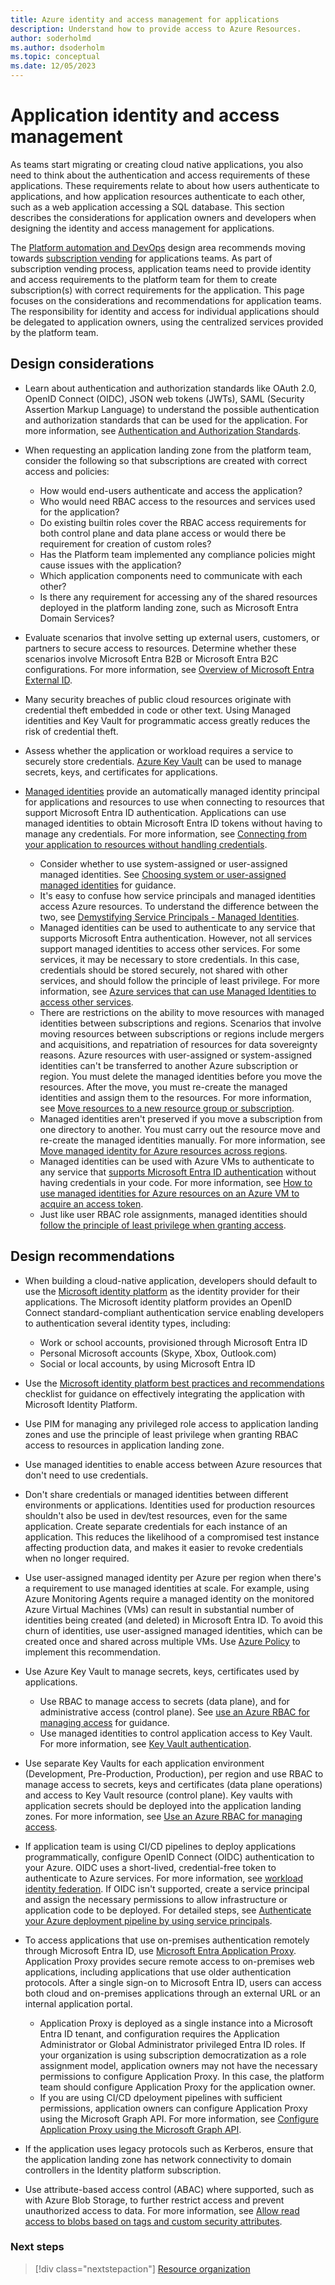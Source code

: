 ```yaml
---
title: Azure identity and access management for applications
description: Understand how to provide access to Azure Resources.
author: soderholmd
ms.author: dsoderholm 
ms.topic: conceptual
ms.date: 12/05/2023
---
```


# Application identity and access management

As teams start migrating or creating cloud native applications, you also need to think about the authentication and access requirements of these applications. These requirements relate to about how users authenticate to applications, and how application resources authenticate to each other, such as a web application accessing a SQL database. This section describes the considerations for application owners and developers when designing the identity and access management for applications.

The [Platform automation and DevOps](/azure/cloud-adoption-framework/ready/landing-zone/design-area/platform-automation-devops) design area recommends moving towards [subscription vending](/azure/cloud-adoption-framework/ready/landing-zone/design-area/subscription-vending) for applications teams. As part of subscription vending process, application teams need to provide identity and access requirements to the platform team for them to create subscription(s) with correct requirements for the application. This page focuses on the considerations and recommendations for application teams. The responsibility for identity and access for individual applications should be delegated to application owners, using the centralized services provided by the platform team.

## Design considerations

- Learn about authentication and authorization standards like OAuth 2.0, OpenID Connect (OIDC), JSON web tokens (JWTs), SAML (Security Assertion Markup Language) to understand the possible authentication and authorization standards that can be used for the application. For more information, see [Authentication and Authorization Standards](/entra/fundamentals/introduction-identity-access-management#authentication-and-authorization-standards).

- When requesting an application landing zone from the platform team, consider the following so that subscriptions are created with correct access and policies:

  - How would end-users authenticate and access the application?
  - Who would need RBAC access to the resources and services used for the application?
  - Do existing builtin roles cover the RBAC access requirements for both control plane and data plane access or would there be requirement for creation of custom roles?
  - Has the Platform team implemented any compliance policies might cause issues with the application?
  - Which application components need to communicate with each other?
  - Is there any requirement for accessing any of the shared resources deployed in the platform landing zone, such as Microsoft Entra Domain Services?

- Evaluate scenarios that involve setting up external users, customers, or partners to secure access to resources. Determine whether these scenarios involve Microsoft Entra B2B or Microsoft Entra B2C configurations. For more information, see [Overview of Microsoft Entra External ID](/azure/active-directory/external-identities/external-identities-overview).

- Many security breaches of public cloud resources originate with credential theft embedded in code or other text. Using Managed identities and Key Vault for programmatic access greatly reduces the risk of credential theft.

- Assess whether the application or workload requires a service to securely store credentials. [Azure Key Vault](/azure/key-vault/general/overview) can be used to manage secrets, keys, and certificates for applications.

- [Managed identities](/azure/active-directory/managed-identities-azure-resources/overview) provide an automatically managed identity principal for applications and resources to use when connecting to resources that support Microsoft Entra ID authentication. Applications can use managed identities to obtain Microsoft Entra ID tokens without having to manage any credentials. For more information, see [Connecting from your application to resources without handling credentials](/entra/identity/managed-identities-azure-resources/overview-for-developers).

  - Consider whether to use system-assigned or user-assigned managed identities. See [Choosing system or user-assigned managed identities](/azure/active-directory/managed-identities-azure-resources/managed-identity-best-practice-recommendations#choosing-system-or-user-assigned-managed-identities) for guidance.
  - It's easy to confuse how service principals and managed identities access Azure resources. To understand the difference between the two, see [Demystifying Service Principals - Managed Identities](https://devblogs.microsoft.com/devops/demystifying-service-principals-managed-identities/).  
  - Managed identities can be used to authenticate to any service that supports Microsoft Entra authentication. However, not all services support managed identities to access other services. For some services, it may be necessary to store credentials. In this case, credentials should be stored securely, not shared with other services, and should follow the principle of least privilege. For more information, see [Azure services that can use Managed Identities to access other services](/azure/active-directory/managed-identities-azure-resources/managed-identities-status).
  - There are restrictions on the ability to move resources with managed identities between subscriptions and regions. Scenarios that involve moving resources between subscriptions or regions include mergers and acquisitions, and repatriation of resources for data sovereignty reasons. Azure resources with user-assigned or system-assigned identities can't be transferred to another Azure subscription or region. You must delete the managed identities before you move the resources. After the move, you must re-create the managed identities and assign them to the resources. For more information, see [Move resources to a new resource group or subscription](/azure/azure-resource-manager/management/move-resource-group-and-subscription).
  - Managed identities aren't preserved if you move a subscription from one directory to another. You must carry out the resource move and re-create the managed identities manually. For more information, see [Move managed identity for Azure resources across regions](/entra/identity/managed-identities-azure-resources/how-to-managed-identity-regional-move).
  - Managed identities can be used with Azure VMs to authenticate to any service that [supports Microsoft Entra ID authentication](/azure/active-directory/managed-identities-azure-resources/services-id-authentication-support) without having credentials in your code. For more information, see [How to use managed identities for Azure resources on an Azure VM to acquire an access token](/azure/active-directory/managed-identities-azure-resources/how-to-use-vm-token).  
  - Just like user RBAC role assignments, managed identities should [follow the principle of least privilege when granting access]( /entra/identity/managed-identities-azure-resources/managed-identity-best-practice-recommendations#follow-the-principle-of-least-privilege-when-granting-access).

## Design recommendations

- When building a cloud-native application, developers should default to use the [Microsoft identity platform](/entra/identity-platform/v2-overview) as the identity provider for their applications. The Microsoft identity platform provides an OpenID Connect standard-compliant authentication service enabling developers to authentication several identity types, including:

  - Work or school accounts, provisioned through Microsoft Entra ID
  - Personal Microsoft accounts (Skype, Xbox, Outlook.com)
  - Social or local accounts, by using Microsoft Entra ID

- Use the [Microsoft identity platform best practices and recommendations](/entra/identity-platform/identity-platform-integration-checklist) checklist for guidance on effectively integrating the application with Microsoft Identity Platform.

- Use PIM for managing any privileged role access to application landing zones and use the principle of least privilege when granting RBAC access to resources in application landing zone.

- Use managed identities to enable access between Azure resources that don't need to use credentials.

- Don't share credentials or managed identities between different environments or applications. Identities used for production resources shouldn't also be used in dev/test resources, even for the same application. Create separate credentials for each instance of an application. This reduces the likelihood of a compromised test instance affecting production data, and makes it easier to revoke credentials when no longer required.

- Use user-assigned managed identity per Azure per region when there's a requirement to use managed identities at scale. For example, using Azure Monitoring Agents require a managed identity on the monitored Azure Virtual Machines (VMs) can result in substantial number of identities being created (and deleted) in Microsoft Entra ID. To avoid this churn of identities, use user-assigned managed identities, which can be created once and shared across multiple VMs. Use [Azure Policy](/entra/identity/managed-identities-azure-resources/how-to-assign-managed-identity-via-azure-policy) to implement this recommendation.

- Use Azure Key Vault to manage secrets, keys, certificates used by applications.
  - Use RBAC to manage access to secrets (data plane), and for administrative access (control plane). See [use an Azure RBAC for managing access](/azure/key-vault/general/rbac-guide) for guidance.
  - Use managed identities to control application access to Key Vault. For more information, see [Key Vault authentication](/azure/key-vault/general/authentication).

- Use separate Key Vaults for each application environment (Development, Pre-Production, Production), per region and use RBAC to manage access to secrets, keys and certificates (data plane operations) and access to Key Vault resource (control plane). Key vaults with application secrets should be deployed into the application landing zones. For more information, see [Use an Azure RBAC for managing access](/azure/key-vault/general/rbac-guide).

- If application team is using CI/CD pipelines to deploy applications programmatically, configure OpenID Connect (OIDC) authentication to your Azure. OIDC uses a short-lived, credential-free token to authenticate to Azure services. For more information, see [workload identity federation](/entra/workload-id/workload-identity-federation). If OIDC isn't supported, create a service principal and assign the necessary permissions to allow infrastructure or application code to be deployed. For detailed steps, see [Authenticate your Azure deployment pipeline by using service principals](/training/modules/authenticate-azure-deployment-pipeline-service-principals/).

- To access applications that use on-premises authentication remotely through Microsoft Entra ID, use [Microsoft Entra Application Proxy](/azure/active-directory/app-proxy/application-proxy). Application Proxy provides secure remote access to on-premises web applications, including applications that use older authentication protocols. After a single sign-on to Microsoft Entra ID, users can access both cloud and on-premises applications through an external URL or an internal application portal.
  - Application Proxy is deployed as a single instance into a Microsoft Entra ID tenant, and configuration requires the Application Administrator or Global Administrator privileged Entra ID roles. If your organization is using subscription democratization as a role assignment model, application owners may not have the necessary permissions to configure Application Proxy. In this case, the platform team should configure Application Proxy for the application owner.
  - If you are using CI/CD dpeloyment pipelines with sufficient permissions, application owners can configure Application Proxy using the Microsoft Graph API. For more information, see [Configure Application Proxy using the Microsoft Graph API](/graph/application-proxy-configure-api).

- If the application uses legacy protocols such as Kerberos, ensure that the application landing zone has network connectivity to domain controllers in the Identity platform subscription.

- Use attribute-based access control (ABAC) where supported, such as with Azure Blob Storage, to further restrict access and prevent unauthorized access to data. For more information, see [Allow read access to blobs based on tags and custom security attributes](/azure/role-based-access-control/conditions-custom-security-attributes).

### Next steps

>
> [!div class="nextstepaction"]
> [Resource organization](resource-org.md)
